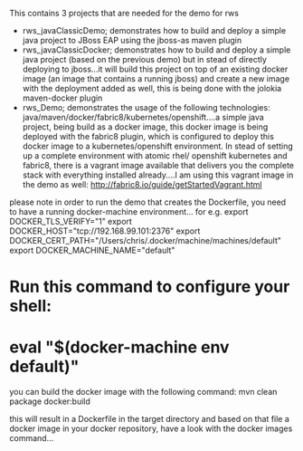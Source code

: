 This contains 3 projects that are needed for the demo for rws

  * rws_javaClassicDemo; demonstrates how to build and deploy a simple java project to JBoss EAP using the jboss-as maven plugin
  * rws_javaClassicDocker; demonstrates how to build and deploy a simple java project (based on the previous demo) but in stead of directly deploying to jboss...it will build this project on top of an existing docker image (an image that contains a running jboss) and create a new image with the deployment added as well, this is being done with the jolokia maven-docker plugin
  * rws_Demo; demonstrates the usage of the following technologies: java/maven/docker/fabric8/kubernetes/openshift....a simple java project, being build as a docker image, this docker image is being deployed with the fabric8 plugin, which is configured to deploy this docker image to a kubernetes/openshift environment. In stead of setting up a complete environment with atomic rhel/ openshift kubernetes and fabric8, there is a vagrant image available that delivers you the complete stack with everything installed already....I am using this vagrant image in the demo as well:  http://fabric8.io/guide/getStartedVagrant.html

please note in order to run the demo that creates the Dockerfile, you need to have a running docker-machine environment... for e.g.
export DOCKER_TLS_VERIFY="1"
export DOCKER_HOST="tcp://192.168.99.101:2376"
export DOCKER_CERT_PATH="/Users/chris/.docker/machine/machines/default"
export DOCKER_MACHINE_NAME="default"
# Run this command to configure your shell:
# eval "$(docker-machine env default)"

you can build the docker image with the following command: mvn clean package docker:build

this will result in a Dockerfile in the target directory and based on that file a docker image in your docker repository, have a look with the docker images command...
